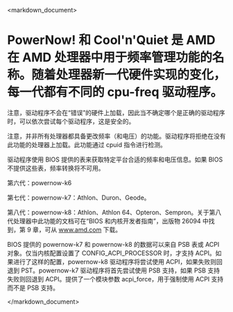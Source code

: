 <markdown_document>

# PowerNow! 和 Cool'n'Quiet 是 AMD 在 AMD 处理器中用于频率管理功能的名称。随着处理器新一代硬件实现的变化，每一代都有不同的 cpu-freq 驱动程序。

注意，驱动程序不会在“错误”的硬件上加载，因此当不确定哪个是正确的驱动程序时，可以依次尝试每个驱动程序，这是安全的。

注意，并非所有处理器都具备更改频率（和电压）的功能。驱动程序将拒绝在没有此功能的处理器上加载。此功能通过 cpuid 指令进行检测。

驱动程序使用 BIOS 提供的表来获取特定平台合适的频率和电压信息。如果 BIOS 不提供这些表，频率转换将不可用。

第六代：powernow-k6

第七代：powernow-k7：Athlon、Duron、Geode。

第八代：powernow-k8：Athlon、Athlon 64、Opteron、Sempron。关于第八代处理器中此功能的文档可在“BIOS 和内核开发者指南”，出版物 26094 中找到，第 9 章，可从 www.amd.com 下载。

BIOS 提供的 powernow-k7 和 powernow-k8 的数据可以来自 PSB 表或 ACPI 对象。仅当内核配置设置了 CONFIG_ACPI_PROCESSOR 时，才支持 ACPI。如果进行了这样的配置，powernow-k8 驱动程序将尝试使用 ACPI，如果失败则回退到 PST。powernow-k7 驱动程序将首先尝试使用 PSB 支持，如果 PSB 支持失败则回退到 ACPI。提供了一个模块参数 acpi_force，用于强制使用 ACPI 支持而不是 PSB 支持。

</markdown_document>